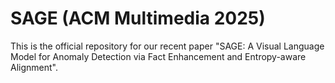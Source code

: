 # SAGE (ACM Multimedia 2025)
This is the official repository for our recent paper "SAGE: A Visual Language Model for Anomaly Detection via Fact Enhancement and Entropy-aware Alignment".

